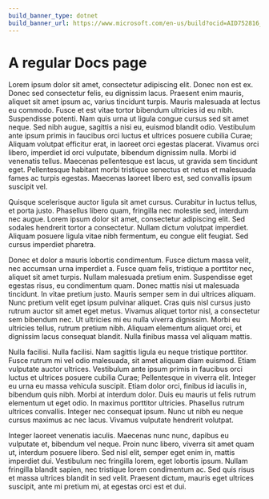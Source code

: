 ```yaml
---
build_banner_type: dotnet
build_banner_url: https://www.microsoft.com/en-us/build?ocid=AID752816_QSG_BNR_321366
---
```


# A regular Docs page

Lorem ipsum dolor sit amet, consectetur adipiscing elit. Donec non est ex. Donec sed consectetur felis, eu dignissim lacus. Praesent enim mauris, aliquet sit amet ipsum ac, varius tincidunt turpis. Mauris malesuada at lectus eu commodo. Fusce et est vitae tortor bibendum ultricies id eu nibh. Suspendisse potenti. Nam quis urna ut ligula congue cursus sed sit amet neque. Sed nibh augue, sagittis a nisi eu, euismod blandit odio. Vestibulum ante ipsum primis in faucibus orci luctus et ultrices posuere cubilia Curae; Aliquam volutpat efficitur erat, in laoreet orci egestas placerat. Vivamus orci libero, imperdiet id orci vulputate, bibendum dignissim nulla. Morbi id venenatis tellus. Maecenas pellentesque est lacus, ut gravida sem tincidunt eget. Pellentesque habitant morbi tristique senectus et netus et malesuada fames ac turpis egestas. Maecenas laoreet libero est, sed convallis ipsum suscipit vel.

Quisque scelerisque auctor ligula sit amet cursus. Curabitur in luctus tellus, et porta justo. Phasellus libero quam, fringilla nec molestie sed, interdum nec augue. Lorem ipsum dolor sit amet, consectetur adipiscing elit. Sed sodales hendrerit tortor a consectetur. Nullam dictum volutpat imperdiet. Aliquam posuere ligula vitae nibh fermentum, eu congue elit feugiat. Sed cursus imperdiet pharetra.

Donec et dolor a mauris lobortis condimentum. Fusce dictum massa velit, nec accumsan urna imperdiet a. Fusce quam felis, tristique a porttitor nec, aliquet sit amet turpis. Nullam malesuada pretium enim. Suspendisse eget egestas risus, eu condimentum quam. Donec mattis nisi ut malesuada tincidunt. In vitae pretium justo. Mauris semper sem in dui ultrices aliquam. Nunc pretium velit eget ipsum pulvinar aliquet. Cras quis nisl cursus justo rutrum auctor sit amet eget metus. Vivamus aliquet tortor nisl, a consectetur sem bibendum nec. Ut ultricies mi eu nulla viverra dignissim. Morbi eu ultricies tellus, rutrum pretium nibh. Aliquam elementum aliquet orci, et dignissim lacus consequat blandit. Nulla finibus massa vel aliquam mattis.

Nulla facilisi. Nulla facilisi. Nam sagittis ligula eu neque tristique porttitor. Fusce rutrum mi vel odio malesuada, sit amet aliquam diam euismod. Etiam vulputate auctor ultrices. Vestibulum ante ipsum primis in faucibus orci luctus et ultrices posuere cubilia Curae; Pellentesque in viverra elit. Integer eu urna eu massa vehicula suscipit. Etiam dolor orci, finibus id iaculis in, bibendum quis nibh. Morbi at interdum dolor. Duis eu mauris ut felis rutrum elementum ut eget odio. In maximus porttitor ultricies. Phasellus rutrum ultrices convallis. Integer nec consequat ipsum. Nunc ut nibh eu neque cursus maximus ac nec lacus. Vivamus vulputate hendrerit volutpat.

Integer laoreet venenatis iaculis. Maecenas nunc nunc, dapibus eu vulputate et, bibendum vel neque. Proin nunc libero, viverra sit amet quam ut, interdum posuere libero. Sed nisl elit, semper eget enim in, mattis imperdiet dui. Vestibulum nec fringilla lorem, eget lobortis ipsum. Nullam fringilla blandit sapien, nec tristique lorem condimentum ac. Sed quis risus et massa ultrices blandit in sed velit. Praesent dictum, mauris eget ultrices suscipit, ante mi pretium mi, at egestas orci est et dui.
